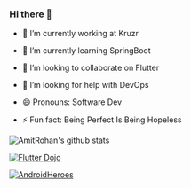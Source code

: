 ### Hi there 👋

- 🔭 I’m currently working at Kruzr
- 🌱 I’m currently learning SpringBoot
- 👯 I’m looking to collaborate on Flutter
- 🤔 I’m looking for help with DevOps

- 😄 Pronouns: Software Dev
- ⚡ Fun fact: Being Perfect Is Being Hopeless


![AmitRohan's github stats](https://github-readme-stats.vercel.app/api?username=AmitRohan&show_icons=true&theme=dracula)

[![Flutter Dojo](https://github-readme-stats.vercel.app/api/pin/?username=AmitRohan&repo=presto-maro)](https://github.com/AmitRohan/presto_mario)

[![AndroidHeroes](https://github-readme-stats.vercel.app/api/pin/?username=AmitRohan&repo=presto-mario)](https://github.com/AmitRohan/presto-mario)

<!--
Here are some ideas to get you started:
- 📫 How to reach me: a.com
-->
